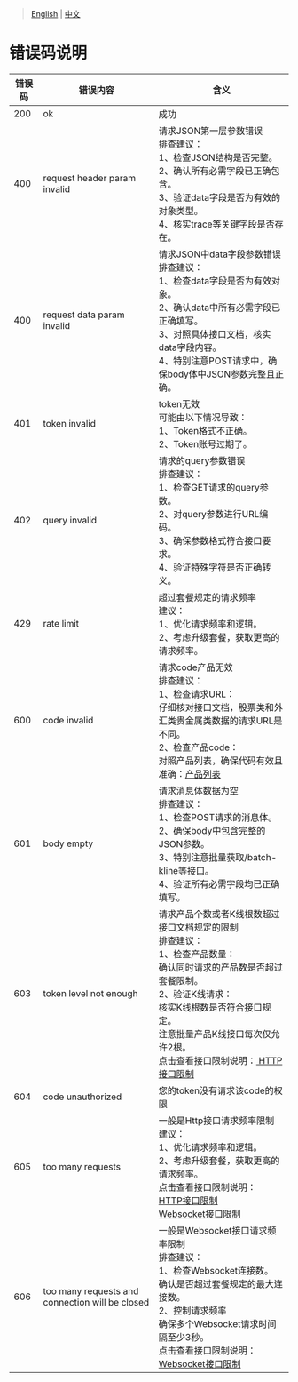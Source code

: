 > [English](./error_code_description.md) | [中文](./error_code_description_cn.md)

# 错误码说明

| 错误码 | 错误内容                      | 含义 |
| ------ | ---------------------------- | ---------------------------- |
| 200    | ok                           | 成功 |
| 400    | request header param invalid | 请求JSON第一层参数错误<br/> 排查建议：<br/>1、检查JSON结构是否完整。<br/>2、确认所有必需字段已正确包含。<br/>3、验证data字段是否为有效的对象类型。<br/>4、核实trace等关键字段是否存在。|
| 400    | request data param invalid   | 请求JSON中data字段参数错误<br/> 排查建议：<br/>1、检查data字段是否为有效对象。<br/>2、确认data中所有必需字段已正确填写。<br/>3、对照具体接口文档，核实data字段内容。<br/>4、特别注意POST请求中，确保body体中JSON参数完整且正确。|
| 401    | token invalid                | token无效<br/> 可能由以下情况导致：<br/>1、Token格式不正确。<br/>2、Token账号过期了。|
| 402    | query invalid                | 请求的query参数错误<br/> 排查建议：<br/>1、检查GET请求的query参数。<br/>2、对query参数进行URL编码。<br/>3、确保参数格式符合接口要求。<br/>4、验证特殊字符是否正确转义。|
| 429    | rate limit                   | 超过套餐规定的请求频率<br/> 建议：<br/>1、优化请求频率和逻辑。<br/>2、考虑升级套餐，获取更高的请求频率。|
| 600    | code invalid                 | 请求code产品无效<br/> 排查建议：<br/>1、检查请求URL：<br/>仔细核对接口文档，股票类和外汇类贵金属类数据的请求URL是不同。<br/>2、检查产品code：<br/>对照产品列表，确保代码有效且准确：[产品列表](https://docs.google.com/spreadsheets/d/1avkeR1heZSj6gXIkDeBt8X3nv4EzJetw4yFuKjSDYtA/edit?gid=495387863#gid=495387863)|
| 601    | body empty                   | 请求消息体数据为空<br/> 排查建议：<br/>1、检查POST请求的消息体。<br/>2、确保body中包含完整的JSON参数。<br/>3、特别注意批量获取/batch-kline等接口。<br/>4、验证所有必需字段均已正确填写。|
| 603    | token level not enough       | 请求产品个数或者K线根数超过接口文档规定的限制<br/> 排查建议：<br/>1、检查产品数量：<br/>确认同时请求的产品数是否超过套餐限制。<br/>2、验证K线请求：<br/>核实K线根数是否符合接口规定。<br/>注意批量产品K线接口每次仅允许2根。<br/>点击查看接口限制说明：[ HTTP接口限制](./http_interface/interface_limitation_cn.md)|
| 604    | code unauthorized            | 您的token没有请求该code的权限|
| 605    | too many requests            | 一般是Http接口请求频率限制<br/>建议：<br/>1、优化请求频率和逻辑。<br/>2、考虑升级套餐，获取更高的请求频率。<br/>点击查看接口限制说明：<br/>[ HTTP接口限制](./http_interface/interface_limitation_cn.md)<br/>[Websocket接口限制](./websocket_interface/interface_limitation_cn.md) |
| 606    | too many requests and connection will be closed            | 一般是Websocket接口请求频率限制<br/> 排查建议：<br/>1、检查Websocket连接数。<br/>确认是否超过套餐规定的最大连接数。<br/>2、控制请求频率<br/>确保多个Websocket请求时间隔至少3秒。<br/>点击查看接口限制说明：[Websocket接口限制](./websocket_interface/interface_limitation_cn.md)|
